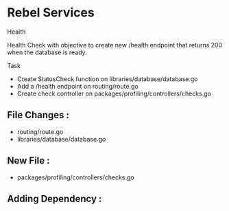 # Rebel Services

Health

Health Check with objective to create new /health endpoint that returns 200 when the database is ready.

Task
- Create StatusCheck function on libraries/database/database.go
- Add a /health endpoint on routing/route.go
- Create check controller on packages/profiling/controllers/checks.go

## File Changes :
- routing/route.go
- libraries/database/database.go

## New File :
- packages/profiling/controllers/checks.go

## Adding Dependency :
